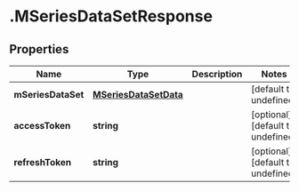 # .MSeriesDataSetResponse

## Properties

Name | Type | Description | Notes
------------ | ------------- | ------------- | -------------
**mSeriesDataSet** | [**MSeriesDataSetData**](MSeriesDataSetData.md) |  | [default to undefined]
**accessToken** | **string** |  | [optional] [default to undefined]
**refreshToken** | **string** |  | [optional] [default to undefined]


